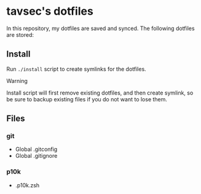 # tavsec's dotfiles
In this repository, my dotfiles are saved and synced. The following dotfiles are stored:

## Install
Run `./install` script to create symlinks for the dotfiles.

> [!WARNING]  
> Install script will first remove existing dotfiles, and then create symlink, so be sure to backup existing files if you do not want
to lose them.

## Files 

### git
- Global .gitconfig
- Global .gitignore

### p10k
- .p10k.zsh
